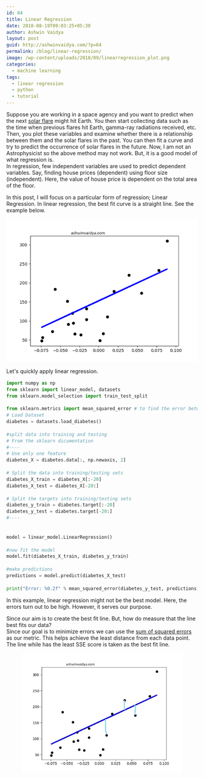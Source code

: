 ```yaml
---
id: 64
title: Linear Regression
date: 2018-08-19T09:03:25+05:30
author: Ashwin Vaidya
layout: post
guid: http://ashwinvaidya.com/?p=64
permalink: /blog/linear-regression/
image: /wp-content/uploads/2018/09/linearregression_plot.png
categories:
  - machine learning
tags:
  - linear regression
  - python
  - tutorial
---
```

Suppose you are working in a space agency and you want to predict when the next [solar flare](https://en.wikipedia.org/wiki/Solar_flare) might hit Earth. You then start collecting data such as the time when previous flares hit Earth, gamma-ray radiations received, etc. Then, you plot these variables and examine whether there is a relationship between them and the solar flares in the past. You can then fit a curve and try to predict the occurrence of solar flares in the future. Now, I am not an Astrophysicist so the above method may not work. But, it is a good model of what regression is.  
In regression, few independent variables are used to predict dependent variables. Say, finding house prices (dependent) using floor size (independent). Here, the value of house price is dependent on the total area of the floor.

In this post, I will focus on a particular form of regression; Linear Regression. In linear regression, the best fit curve is a straight line. See the example below.

![](/img/wp-content/uploads/2018/09/linearregression_plot.png)

Let's quickly apply linear regression.

```python
import numpy as np
from sklearn import linear_model, datasets
from sklearn.model_selection import train_test_split

from sklearn.metrics import mean_squared_error # to find the error between predicted and the actual values
# Load Dataset
diabetes = datasets.load_diabetes()

#split data into training and testing
# From the sklearn dicumentation
#----
# Use only one feature
diabetes_X = diabetes.data[:, np.newaxis, 2]

# Split the data into training/testing sets
diabetes_X_train = diabetes_X[:-20]
diabetes_X_test = diabetes_X[-20:]

# Split the targets into training/testing sets
diabetes_y_train = diabetes.target[:-20]
diabetes_y_test = diabetes.target[-20:]
#----


model = linear_model.LinearRegression()

#now fit the model
model.fit(diabetes_X_train, diabetes_y_train)

#make predictions
predictions = model.predict(diabetes_X_test)

print("Error: %0.2f" % mean_squared_error(diabetes_y_test, predictions))</code></pre>
```

In this example, linear regression might not be the best model. Here, the errors turn out to be high. However, it serves our purpose.

Since our aim is to create the best fit line. But, how do measure that the line best fits our data?  
Since our goal is to minimize errors we can use the [sum of squared errors](https://en.wikipedia.org/wiki/Residual_sum_of_squares) as our metric. This helps achieve the least distance from each data point. The line while has the least SSE score is taken as the best fit line.<figure class="wp-block-image">

![](/img/wp-content/uploads/2018/09/Inkedlinearregression_plot_LI.jpg)